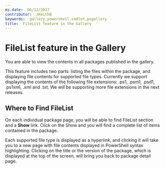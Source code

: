 ```yaml
---
ms.date:  06/12/2017
contributor:  JKeithB
keywords:  gallery,powershell,cmdlet,psgallery
title:  FileList feature in the Gallery
---
```

# FileList feature in the Gallery

You are able to view the contents in all packages published in the gallery.

This feature includes two parts: listing the files within the package, and displaying file contents for supported file types. Currently we support displaying the contents of the following file extensions: .ps1, .psm1, .psd1, .ps1xml, .xml and .txt. We will be supporting more file extensions in the next releases.

## Where to Find FileList

On each individual package page, you will be able to find FileList section and a **Show** link. Click on the Show and you will find a complete list of items contained in the package.

Each supported file type is displayed as a hyperlink, and clicking it will take you to a new page with file contents displayed in PowerShell syntax highlighting. Clicking on the title or the version of the package, which is displayed at the top of the screen, will bring you back to package detail page.
